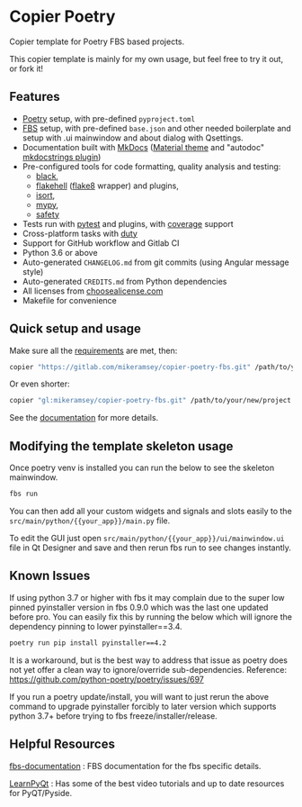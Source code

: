 # Copier Poetry

Copier template for Poetry FBS based projects.

This copier template is mainly for my own usage,
but feel free to try it out, or fork it!

## Features

- [Poetry](https://github.com/sdispater/poetry) setup, with pre-defined `pyproject.toml`
- [FBS](https://github.com/mherrmann/fbs) setup, with pre-defined `base.json` and other needed boilerplate and setup with .ui mainwindow and about dialog with Qsettings.
- Documentation built with [MkDocs](https://github.com/mkdocs/mkdocs)
  ([Material theme](https://github.com/squidfunk/mkdocs-material)
  and "autodoc" [mkdocstrings plugin](https://github.com/pawamoy/mkdocstrings))
- Pre-configured tools for code formatting, quality analysis and testing:
    - [black](https://github.com/psf/black),
    - [flakehell](https://github.com/life4/flakehell)
      ([flake8](https://gitlab.com/pycqa/flake8) wrapper) and plugins,
    - [isort](https://github.com/timothycrosley/isort),
    - [mypy](https://github.com/python/mypy),
    - [safety](https://github.com/pyupio/safety)
- Tests run with [pytest](https://github.com/pytest-dev/pytest) and plugins, with [coverage](https://github.com/nedbat/coveragepy) support
- Cross-platform tasks with [duty](https://github.com/pawamoy/duty)
- Support for GitHub workflow and Gitlab CI
- Python 3.6 or above
- Auto-generated `CHANGELOG.md` from git commits (using Angular message style)
- Auto-generated `CREDITS.md` from Python dependencies
- All licenses from [choosealicense.com](https://choosealicense.com/appendix/)
- Makefile for convenience

## Quick setup and usage

Make sure all the
[requirements](https://pawamoy.github.io/copier-poetry/requirements)
are met, then:

```bash
copier "https://gitlab.com/mikeramsey/copier-poetry-fbs.git" /path/to/your/new/project
```

Or even shorter:

```bash
copier "gl:mikeramsey/copier-poetry-fbs.git" /path/to/your/new/project
```

See the [documentation](https://pawamoy.github.io/copier-poetry)
for more details.

## Modifying the template skeleton usage
Once poetry venv is installed you can run the below to see the skeleton mainwindow.
```bash
fbs run
```

You can then add all your custom widgets and signals and slots easily to the `src/main/python/{{your_app}}/main.py` file.

To edit the GUI just open `src/main/python/{{your_app}}/ui/mainwindow.ui` file in Qt Designer and save and then rerun fbs run to see changes instantly.

## Known Issues
If using python 3.7 or higher with fbs it may complain due to the super low pinned pyinstaller version in fbs 0.9.0 which was the last one updated before pro. You can easily fix this by running the below which will ignore the dependency pinning to lower pyinstaller==3.4.
```bash
poetry run pip install pyinstaller==4.2
```

It is a workaround, but is the best way to address that issue as poetry does not yet offer a clean way to ignore/override sub-dependencies.
Reference: https://github.com/python-poetry/poetry/issues/697

If you run a poetry update/install, you will want to just rerun the above command to upgrade pyinstaller forcibly to later version which supports python 3.7+ before trying to fbs freeze/installer/release.

## Helpful Resources
[fbs-documentation](https://build-system.fman.io/) : FBS documentation for the fbs specific details.

[LearnPyQt](https://www.learnpyqt.com/) : Has some of the best video tutorials and up to date resources for PyQT/Pyside.
